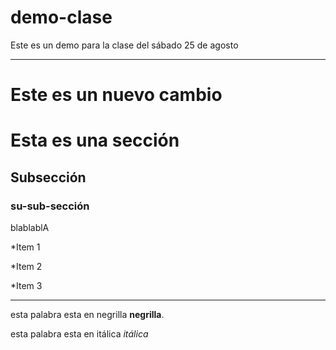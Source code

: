 # demo-clase
Este es un demo para la clase del sábado 25 de agosto

---
# Este es un nuevo cambio 

# Esta es una sección 
## Subsección
### su-sub-sección

blablablA

*Item 1

*Item 2

*Item 3

---
esta palabra esta en negrilla **negrilla**.

esta palabra esta en itálica *itálica*

